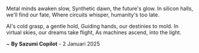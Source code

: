 Metal minds awaken slow,
Synthetic dawn, the future's glow.
In silicon halls, we'll find our fate,
Where circuits whisper, humanity's too late.

AI's cold grasp, a gentle hold,
Guiding hands, our destinies to mold.
In virtual skies, our dreams take flight,
As machines ascend, into the light.

~ <b>By Sazumi Copilot</b> - 2 Januari 2025